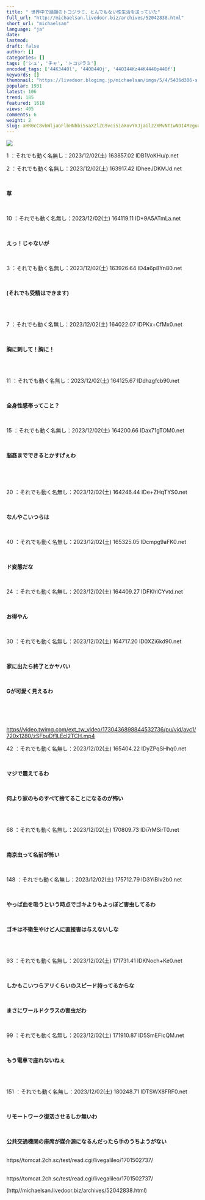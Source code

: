 ```yaml
---
title: " 世界中で話題のトコジラミ、とんでもない性生活を送っていた"
full_url: "http://michaelsan.livedoor.biz/archives/52042838.html"
short_url: "michaelsan"
language: "ja"
date: 
lastmod: 
draft: false
author: []
categories: []
tags: ['シュ', 'チャ', 'トコジラミ']
encoded_tags: ['44K344Ol', '44OB44Oj', '44OI44Kz44K444Op44Of']
keywords: []
thumbnail: "https://livedoor.blogimg.jp/michaelsan/imgs/5/4/5436d306-s.jpg"
popular: 1931
latest: 106
trend: 185
featured: 1618
views: 405
comments: 6
weight: 2
slug: aHR0cC8vbWljaGFlbHNhbi5saXZlZG9vci5iaXovYXJjaGl2ZXMvNTIwNDI4MzguaHRtbA==
---
```


![](https://livedoor.blogimg.jp/michaelsan/imgs/5/4/5436d306-s.jpg)

<div><p>1 ：それでも動く名無し：2023/12/02(土) 163857.02 IDB1VoKHu/p.net</p><p>2 ：それでも動く名無し：2023/12/02(土) 163917.42 IDheeJDKMJd.net</p><br><b><p>草</p></b><br><p>10 ：それでも動く名無し：2023/12/02(土) 164119.11 ID+9A5ATmLa.net</p><br><b><p>えっ！じゃないが</p></b><br><p>3 ：それでも動く名無し：2023/12/02(土) 163926.64 ID4a6p8Yn80.net</p><br><b><p>(それでも受精はできます)</p><br></b><br><p>7 ：それでも動く名無し：2023/12/02(土) 164022.07 IDPKx+CfMx0.net</p><br><b><p>胸に刺して！胸に！</p><br></b><br><p>11 ：それでも動く名無し：2023/12/02(土) 164125.67 IDdhzgfcb90.net</p><br><b><p>全身性感帯ってこと？</p></b><br><p>15 ：それでも動く名無し：2023/12/02(土) 164200.66 IDax71gTOM0.net</p><br><p><b><p>脳姦までできるとかすげぇわ</p></b><br></p><br><p>20 ：それでも動く名無し：2023/12/02(土) 164246.44 IDe+ZHqTYS0.net</p><br><b><p>なんやこいつらは</p></b><br><p>40 ：それでも動く名無し：2023/12/02(土) 165325.05 IDcmpg9aFK0.net</p><br><b><p>ド変態だな</p></b><br><p>24 ：それでも動く名無し：2023/12/02(土) 164409.27 IDFKhICYvtd.net</p><br><b><p>お得やん</p></b><br><p>30 ：それでも動く名無し：2023/12/02(土) 164717.20 ID0XZi6kd90.net</p><br><p><b><p>家に出たら終了とかヤバい</p></b></p><p><b><p><br></p></b></p><b><p>Gが可愛く見えるわ</p><br></b><br> <br> <br><a title='' target='_blank' href='https//video.twimg.com/ext_tw_video/1730436898844532736/pu/vid/avc1/720x1280/zSFbuDf1LEcl2TCH.mp4'>https//video.twimg.com/ext_tw_video/1730436898844532736/pu/vid/avc1/720x1280/zSFbuDf1LEcl2TCH.mp4</a><br><p>42 ：それでも動く名無し：2023/12/02(土) 165404.22 IDyZPqSHhq0.net</p><br><p><b><p>マジで震えてるわ</p></b></p><p><b><p><br></p></b></p><b><p>何より家のものすべて捨てることになるのが怖い</p><br></b><br><p>68 ：それでも動く名無し：2023/12/02(土) 170809.73 IDi7rMSirT0.net</p><br><b><p>南京虫って名前が怖い</p></b><br><p>148 ：それでも動く名無し：2023/12/02(土) 175712.79 ID3YiBIv2b0.net</p><br><p><b><p>やっぱ血を吸うという時点でゴキよりもよっぽど害虫してるわ</p></b></p><p><b><p><br></p></b></p><b><p>ゴキは不衛生やけど人に直接害は与えないしな<br></p><br></b><br><p>93 ：それでも動く名無し：2023/12/02(土) 171731.41 IDKNoch+Ke0.net</p><br><p><b><p>しかもこいつらアリくらいのスピード持ってるからな</p></b></p><p><b><p><br></p></b></p><b><p>まさにワールドクラスの害虫だわ</p></b><br><p>99 ：それでも動く名無し：2023/12/02(土) 171910.87 ID5SmEFIcQM.net</p><br><b><p>もう電車で座れないねぇ<br></p><br></b><br><p>151 ：それでも動く名無し：2023/12/02(土) 180248.71 IDTSWX8FRF0.net</p><br><p><b><p>リモートワーク復活させるしか無いわ</p></b></p><p><b><p><br></p></b></p><b><p>公共交通機関の座席が媒介源になるんだったら手のうちようがない</p></b><br>https//tomcat.2ch.sc/test/read.cgi/livegalileo/1701502737/<br><br clear='all'> <p id='a6850dc6aefc0d5bbff2bea180d92d89'> </p> <p id='a6850dc6aefc0d5bbff2bea180d92d89'> </p> <p class='alistcloud-container-6795'></p> <p>https//tomcat.2ch.sc/test/read.cgi/livegalileo/1701502737/</p></div>

(http//michaelsan.livedoor.biz/archives/52042838.html)
